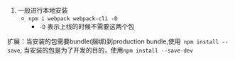 1. 一般进行本地安装
    - `npm i webpack webpack-cli -D`
        - `-D` 表示上线的时候不需要这两个包

扩展：当安装的包需要bundle(捆绑)到production bundle,使用` npm install --save`, 当安装的包是为了开发的目的，使用`npm install --save-dev`
   